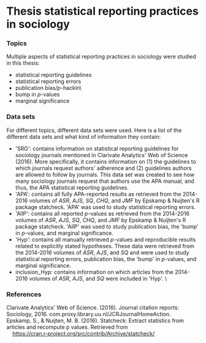 # Thesis statistical reporting practices in sociology

### Topics
Multiple aspects of statistical reporting practices in sociology were studied in this thesis:

- statistical reporting guidelines
- statistical reporting errors
- publication bias/*p*-hackin\
- bump in *p*-values
- marginal significance


### Data sets
For different topics, different data sets were used. Here is a list of the different data sets and what kind of information they contain:

- 'SRG': contains information on statistical reporting guidelines for sociology journals mentioned in Clarivate Analytics' Web of Science (2016). More specifically, it contains information on (1) the guidelines to which journals request authors' adherence and (2)  guidelines authors are allowed to follow by journals. This data set was created to see how many sociology journals request that authors use the APA manual, and thus, the APA statistical reporting guidelines.
- 'APA': contains all fully APA-reported results as retrieved from the 2014-2016 volumes of *ASR*, *AJS*, *SQ*, *CHQ*, and *JMF* by Epskamp & Nuijten's R package statcheck. 'APA' was used to study statistical reporting errors.
- 'AllP': contains all reported *p*-values as retrieved from the 2014-2016 volumes of *ASR*, *AJS*, *SQ*, *CHQ*, and *JMF* by Epskamp & Nuijten's R package statcheck. 'AllP' was used to study publication bias, the 'bump' in *p*-values, and marginal significance.
- 'Hyp': contains all manually retrieved *p*-values and reproducible results related to explicitly stated hypotheses. These data were retrieved from the 2014-2016 volumes of *ASR*, *AJS*, and *SQ* and were used to study statistical reporting errors, publication bias, the 'bump' in *p*-values, and marginal significance.
- inclusion_Hyp: contains information on which articles from the 2014-2016 volumes of *ASR*, *AJS*, and *SQ* were included in 'Hyp'.
\

### References
Clarivate Analytics’ Web of Science. (2016). Journal citation reports: Sociology, 2016. com.proxy.library.uu.nl/JCRJournalHomeAction.\
Epskamp, S., & Nuijten, M. B. (2016). Statcheck: Extract statistics from articles and recompute p values. Retrieved from   
&nbsp;&nbsp;&nbsp;&nbsp;https://cran.r-project.org/src/contrib/Archive/statcheck/
